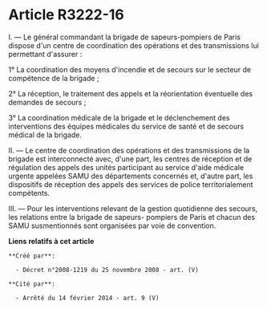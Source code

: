 # Article R3222-16

I. ― Le général commandant la brigade de sapeurs-pompiers de Paris dispose d'un centre de coordination des opérations et des
transmissions lui permettant d'assurer :

1° La coordination des moyens d'incendie et de secours sur le secteur de compétence de la brigade ;

2° La réception, le traitement des appels et la réorientation éventuelle des demandes de secours ;

3° La coordination médicale de la brigade et le déclenchement des interventions des équipes médicales du service de santé et
de secours médical de la brigade.

II. ― Le centre de coordination des opérations et des transmissions de la brigade est interconnecté avec, d'une part, les
centres de réception et de régulation des appels des unités participant au service d'aide médicale urgente appelées SAMU des
départements concernés et, d'autre part, les dispositifs de réception des appels des services de police territorialement
compétents.

III. ― Pour les interventions relevant de la gestion quotidienne des secours, les relations entre la brigade de sapeurs-
pompiers de Paris et chacun des SAMU susmentionnés sont organisées par voie de convention.

**Liens relatifs à cet article**

	**Créé par**:

	  - Décret n°2008-1219 du 25 novembre 2008 - art. (V)

	**Cité par**:

	  - Arrêté du 14 février 2014 - art. 9 (V)
